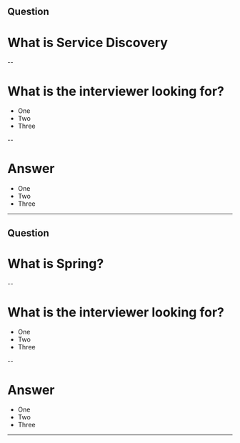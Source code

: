 ## Question
# What is Service Discovery

--

# What is the interviewer looking for?
- One
- Two
- Three

--

# Answer
- One
- Two
- Three

---

## Question
# What is Spring?

--

# What is the interviewer looking for?
- One
- Two
- Three

--

# Answer
- One
- Two
- Three

---

